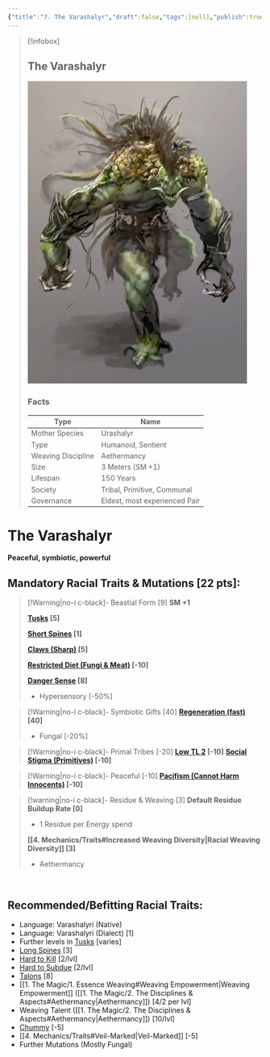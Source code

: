 ```yaml
---
{"title":"7. The Varashalyr","draft":false,"tags":[null],"publish":true,"path":"2. The Races/7. The Varashalyr.md","permalink":"/2-the-races/7-the-varashalyr/","PassFrontmatter":true}
---
```


> [!infobox]
> 
> 
> ## **The Varashalyr**
> 
> ![The Varashalyr.webp](../The%20Varashalyr.webp)
>
> ### Facts
> 
> | Type | Name |
> | --- | --- |
> | Mother Species | Urashalyr |
> | Type | Humanoid, Sentient |
> | Weaving Discipline | Aethermancy |
> | Size | 3 Meters (SM +1)
> | Lifespan | 150 Years |
> | Society | Tribal, Primitive, Communal |
> | Governance | Eldest, most experienced Pair |

# **The Varashalyr**
**Peaceful, symbiotic, powerful**
<br>

## Mandatory Racial Traits & Mutations [22 pts]:

> [!Warning|no-i c-black]- Beastial Form [9]
> **SM +1**
> 
> **[Tusks](https://gurps.fandom.com/wiki/Striker) [5]**
>
> **[Short Spines](https://gurps.fandom.com/wiki/Spines) [1]**
> 
> **[Claws (Sharp)](https://gurps.fandom.com/wiki/Claws) [5]**
> 
> **[Restricted Diet (Fungi & Meat)](https://gurps.fandom.com/wiki/Restricted_Diet) [-10]**
> 
> **[Danger Sense](https://gurps.fandom.com/wiki/Danger_Sense) [8]**
> - Hypersensory [-50%]
>

> [!Warning|no-i c-black]- Symbiotic Gifts [40]
> **[Regeneration (fast)](https://gurps.fandom.com/wiki/Regeneration) [40]**
> - Fungal [-20%]
> 

> [!Warning|no-i c-black]- Primal Tribes [-20]
> **[Low TL 2](https://gurps.fandom.com/wiki/Low_TL) [-10]**
> **[Social Stigma (Primitives)](https://gurps.fandom.com/wiki/Social_Stigma) [-10]**
>

> [!Warning|no-i c-black]- Peaceful [-10]
> **[Pacifism (Cannot Harm Innocents)](https://gurps.fandom.com/wiki/Pacifism) [-10]**

> [!warning|no-i c-black]- Residue & Weaving [3]
> **Default Residue Buildup Rate [0]**
> - 1 Residue per Energy spend
> 
> **[[4. Mechanics/Traits#Increased Weaving Diversity\|Racial Weaving Diversity]] [3]**
> - Aethermancy
>

<br>

## Recommended/Befitting Racial Traits:
- Language: Varashalyri (Native)
- Language: Varashalyri (Dialect) [1]
- Further levels in [Tusks](https://gurps.fandom.com/wiki/Striker) [varies]
- [Long Spines](https://gurps.fandom.com/wiki/Spines) [3]
- [Hard to Kill](https://gurps.fandom.com/wiki/Hard_to_Kill) [2/lvl]
- [Hard to Subdue](https://gurps.fandom.com/wiki/Hard_to_Subdue) [2/lvl]
- [Talons](https://gurps.fandom.com/wiki/Claws) [8]
- [[1. The Magic/1. Essence Weaving#Weaving Empowerment\|Weaving Empowerment]] ([[1. The Magic/2. The Disciplines & Aspects#Aethermancy\|Aethermancy]]) [4/2 per lvl]
- Weaving Talent ([[1. The Magic/2. The Disciplines & Aspects#Aethermancy\|Aethermancy]]) [10/lvl]
- [Chummy](https://gurps.fandom.com/wiki/Chummy) [-5]
- [[4. Mechanics/Traits#Veil-Marked\|Veil-Marked]] [-5]
- Further Mutations (Mostly Fungal)

<br>